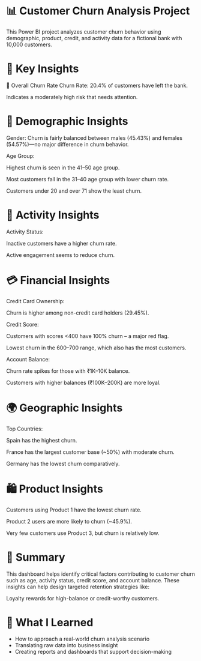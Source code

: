 # 📊 Customer Churn Analysis Project

This Power BI project analyzes customer churn behavior using demographic, product, credit, and activity data for a fictional bank with 10,000 customers.

# 🧠 Key Insights
📌 Overall Churn Rate
Churn Rate: 20.4% of customers have left the bank.

Indicates a moderately high risk that needs attention.

# 👥 Demographic Insights
Gender: Churn is fairly balanced between males (45.43%) and females (54.57%)—no major difference in churn behavior.

Age Group:

Highest churn is seen in the 41–50 age group.

Most customers fall in the 31–40 age group with lower churn rate.

Customers under 20 and over 71 show the least churn.

# 🔄 Activity Insights
Activity Status:

Inactive customers have a higher churn rate.

Active engagement seems to reduce churn.

# 💳 Financial Insights
Credit Card Ownership:

Churn is higher among non-credit card holders (29.45%).

Credit Score:

Customers with scores <400 have 100% churn – a major red flag.

Lowest churn in the 600–700 range, which also has the most customers.

Account Balance:

Churn rate spikes for those with ₹1K–10K balance.

Customers with higher balances (₹100K–200K) are more loyal.

# 🌍 Geographic Insights
Top Countries:

Spain has the highest churn.

France has the largest customer base (~50%) with moderate churn.

Germany has the lowest churn comparatively.

# 🛍️ Product Insights
Customers using Product 1 have the lowest churn rate.

Product 2 users are more likely to churn (~45.9%).

Very few customers use Product 3, but churn is relatively low.

# 🧾 Summary

This dashboard helps identify critical factors contributing to customer churn such as age, activity status, credit score, and account balance. These insights can help design targeted retention strategies like:

Loyalty rewards for high-balance or credit-worthy customers.

# 🚀 What I Learned

- How to approach a real-world churn analysis scenario
- Translating raw data into business insight
- Creating reports and dashboards that support decision-making
